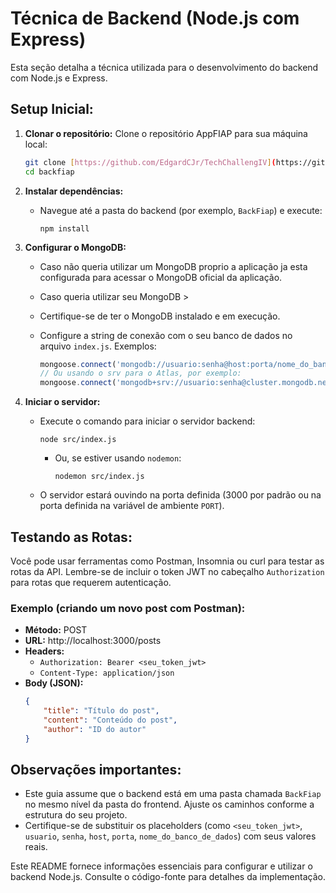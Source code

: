 # Técnica de Backend (Node.js com Express)

Esta seção detalha a técnica utilizada para o desenvolvimento do backend com Node.js e Express.

## Setup Inicial:

1. **Clonar o repositório:**
   Clone o repositório AppFIAP para sua máquina local:
   ```bash
   git clone [https://github.com/EdgardCJr/TechChallengIV](https://github.com/EdgardCJr/BackEnd)
   cd backfiap
   ```

2. **Instalar dependências:**
   - Navegue até a pasta do backend (por exemplo, `BackFiap`) e execute:
     ```
     npm install
     ```

3. **Configurar o MongoDB:**
   - Caso não queria utilizar um MongoDB proprio a aplicação ja esta configurada para acessar o MongoDB oficial da aplicação.
     
   - Caso queria utilizar seu MongoDB >
     
   - Certifique-se de ter o MongoDB instalado e em execução.
   - Configure a string de conexão com o seu banco de dados no arquivo `index.js`. Exemplos:
     ```javascript
     mongoose.connect('mongodb://usuario:senha@host:porta/nome_do_banco_de_dados');
     // Ou usando o srv para o Atlas, por exemplo:
     mongoose.connect('mongodb+srv://usuario:senha@cluster.mongodb.net/nome_do_banco_de_dados');
     ```

4. **Iniciar o servidor:**
   - Execute o comando para iniciar o servidor backend:
     ```
     node src/index.js
     ```
     - Ou, se estiver usando `nodemon`:
       ```
       nodemon src/index.js
       ```
   - O servidor estará ouvindo na porta definida (3000 por padrão ou na porta definida na variável de ambiente `PORT`).

## Testando as Rotas:

Você pode usar ferramentas como Postman, Insomnia ou curl para testar as rotas da API. Lembre-se de incluir o token JWT no cabeçalho `Authorization` para rotas que requerem autenticação.

### Exemplo (criando um novo post com Postman):

- **Método:** POST
- **URL:** http://localhost:3000/posts
- **Headers:**
  - `Authorization: Bearer <seu_token_jwt>`
  - `Content-Type: application/json`
- **Body (JSON):**
  ```json
  {
      "title": "Título do post",
      "content": "Conteúdo do post",
      "author": "ID do autor"
  }
  ```

## Observações importantes:

- Este guia assume que o backend está em uma pasta chamada `BackFiap` no mesmo nível da pasta do frontend. Ajuste os caminhos conforme a estrutura do seu projeto.
- Certifique-se de substituir os placeholders (como `<seu_token_jwt>`, `usuario`, `senha`, `host`, `porta`, `nome_do_banco_de_dados`) com seus valores reais.

Este README fornece informações essenciais para configurar e utilizar o backend Node.js. Consulte o código-fonte para detalhes da implementação.

